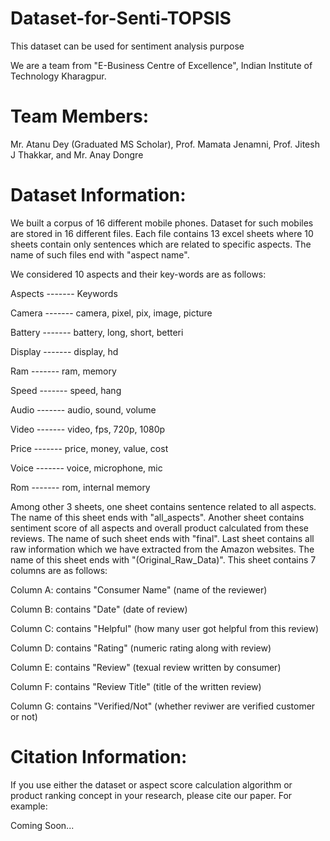 # Dataset-for-Senti-TOPSIS
This dataset can be used for sentiment analysis purpose

We are a team from "E-Business Centre of Excellence", Indian Institute of Technology Kharagpur.

# Team Members: 
Mr. Atanu Dey (Graduated MS Scholar), Prof. Mamata Jenamni, Prof. Jitesh J Thakkar, and Mr. Anay Dongre

# Dataset Information:
We built a corpus of 16 different mobile phones. Dataset for such mobiles are stored in 16 different files. Each file contains 13 excel sheets where 10 sheets contain only sentences which are related to specific aspects. The name of such files end with "aspect name".

We considered 10 aspects and their key-words are as follows:


Aspects    -------      Keywords

Camera     -------      camera, pixel, pix, image, picture

Battery    -------      battery, long, short, betteri

Display    -------      display, hd

Ram        -------      ram, memory

Speed      -------      speed, hang

Audio      -------      audio, sound, volume

Video      -------      video, fps, 720p, 1080p

Price      -------      price, money, value, cost

Voice      -------      voice, microphone, mic

Rom        -------      rom, internal memory


Among other 3 sheets, one sheet contains sentence related to all aspects. The name of this sheet ends with "all_aspects". Another sheet contains sentiment score of all aspects and overall product calculated from these reviews. The name of such sheet ends with "final". Last sheet contains all raw information which we have extracted from the Amazon websites. The name of this sheet ends with "(Original_Raw_Data)". This sheet contains 7 columns are as follows:

Column A: contains "Consumer Name" (name of the reviewer)

Column B: contains "Date" (date of review)

Column C: contains "Helpful" (how many user got helpful from this review)

Column D: contains "Rating" (numeric rating along with review)

Column E: contains "Review" (texual review written by consumer)

Column F: contains "Review Title" (title of the written review)

Column G: contains "Verified/Not" (whether reviwer are verified customer or not)




# Citation Information:

If you use either the dataset or aspect score calculation algorithm or product ranking concept in your research, please cite our paper. For example:

Coming Soon...




